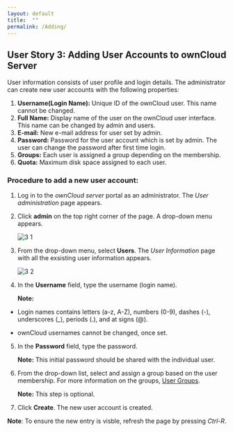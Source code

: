```yaml
---
layout: default
title:  ""
permalink: /Adding/
---
```



## User Story 3: Adding User Accounts to ownCloud Server  

User information consists of user profile and login details. The administrator can create new user accounts with the following properties:
1. **Username(Login Name):** Unique ID of the ownCloud user. This name cannot be changed.
2. **Full Name:** Display name of the user on the ownCloud user interface. This name can be changed by admin and users. 
3. **E-mail:**  New e-mail address for user set by admin. 
4. **Password:** Password for the user account which is set by admin. The user can change the password after first time login. 
5. **Groups:** Each user is assigned a group depending on the membership. 
6. **Quota:** Maximum disk space assigned to each user.  
  
  
### Procedure to add a new user account: 

1. Log in to the _ownCloud server_ portal as an administrator.
   The _User administration_ page appears. 
   
    
2. Click **admin** on the top right corner of the page. 
   A drop-down menu appears. 
   
    ![3 1](https://doc.owncloud.com/server/10.7/admin_manual/_images/configuration/user/users-page-new-user.png)  
   
   
 
3. From the drop-down menu, select **Users**.
   The _User Information_ page with all the exsisting user information appears. 
   
    ![3 2](https://doc.owncloud.com/server/10.7/admin_manual/_images/configuration/user/users-page.png)  

4. In the **Username** field, type the username (login name). 

	**Note:** 

* Login names contains letters (a-z, A-Z), numbers (0-9), dashes (-), underscores (_), periods (.), and at signs (@).

* ownCloud usernames cannot be changed, once set. 
	
5. In the **Password** field, type the password. 

	**Note:** This initial password should be shared with the individual user. 

6. From the drop-down list, select and assign a group based on the user membership. For more information on the groups,
 [User Groups](https://sindhu4512.github.io/task/Creating/). 
 
	**Note:** This step is optional. 

7. Click **Create**.
   The new user account is created.   

**Note**: To ensure the new entry is visble, refresh the page by pressing _Ctrl-R_.    

  

          